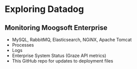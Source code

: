 # Exploring Datadog
## Monitoring Moogsoft Enterprise
- MySQL, RabbitMQ, Elasticsearch, NGiNX, Apache Tomcat
- Processes
- Logs
- Enterprise System Status (Graze API metrics)
- This GitHub repo for updates to deployment files
